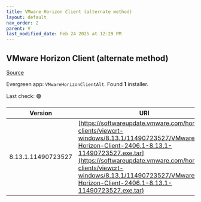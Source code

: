 ```yaml
---
title: VMware Horizon Client (alternate method)
layout: default
nav_order: 2
parent: V
last_modified_date: Feb 24 2025 at 12:29 PM
---
```


## VMware Horizon Client (alternate method)

[Source](https://docs.vmware.com/en/VMware-Horizon-Client/index.html)

Evergreen app: `VMwareHorizonClientAlt`. Found **1** installer.

Last check: 🟢

| Version            | URI                                                                                                                                                                                                                                                                                          |
| ------------------ | -------------------------------------------------------------------------------------------------------------------------------------------------------------------------------------------------------------------------------------------------------------------------------------------- |
| 8.13.1.11490723527 | [https://softwareupdate.vmware.com/horizon-clients/viewcrt-windows/8.13.1/11490723527/VMware-Horizon-Client-2406.1-8.13.1-11490723527.exe.tar](https://softwareupdate.vmware.com/horizon-clients/viewcrt-windows/8.13.1/11490723527/VMware-Horizon-Client-2406.1-8.13.1-11490723527.exe.tar) |
